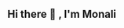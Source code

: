 ## Hi there 👋 ,  I'm Monali

<!--
**Monali-0830/Monali-0830** is a ✨ _special_ ✨ repository because its `README.md` (this file) appears on your GitHub profile.

Here are some ideas to get you started:

- 🔭 Current Focus: Actively working on Django 🐍 and enhancing web development skills 💻 
- 🌱 Learning Journey: Diving into advanced Python 🧠 and Machine Learning algorithms 🤖
- 👯 Collaboration Goals: Excited to team up 🤝 on projects and participate in hackathons 🚀
- 💬 Ask Me About: Tech projects 💡, coding tips 📚, or anything related to Django and ML!
- 📫 Reach Me At: Let’s connect on LinkedIn 🔗, Instagram 📸, or via email ✉️ 
- 😄 Pronouns: She/Her 🌸
- ⚡  Fun Fact: I'm a huge foodie 🍲 and love exploring new cuisines!
-->
